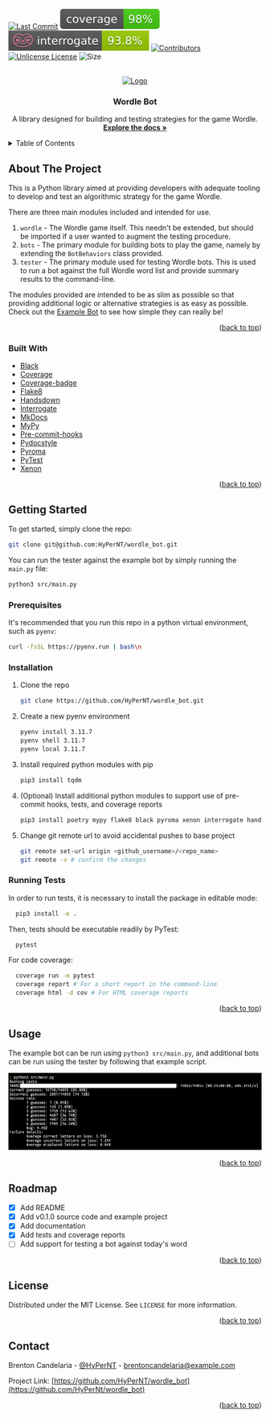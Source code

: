 <a id="readme-top"></a>
<!-- PROJECT SHIELDS -->
<!--
*** I'm using markdown "reference style" links for readability.
*** Reference links are enclosed in brackets [ ] instead of parentheses ( ).
*** See the bottom of this document for the declaration of the reference variables
*** for contributors-url, forks-url, etc. This is an optional, concise syntax you may use.
*** https://www.markdownguide.org/basic-syntax/#reference-style-links
-->
[![Last Commit][last-commit-shield]][last-commit-url]
[![Coverage][coverage-badge]][coverage-url]
![Interrogate][interrogate-shield]
[![Contributors][contributors-shield]][contributors-url]
[![Unlicense License][license-shield]][license-url]
![Size][repo-size-shield]

<br />
<div align="center">
  <a href="https://github.com/HyPerNT/wordle_bot">
    <img src="https://upload.wikimedia.org/wikipedia/commons/c/c5/Wordle_Logo.svg" alt="Logo" width="80" height="80">
  </a>

  <h3 align="center">Wordle Bot</h3>

  <p align="center">
    A library designed for building and testing strategies for the game Wordle.
    <br />
    <a href="https://hypernt.github.io/wordle_bot/"><strong>Explore the docs »</strong></a>
    <br />
  </p>
</div>



<!-- TABLE OF CONTENTS -->
<details>
  <summary>Table of Contents</summary>
  <ol>
    <li>
      <a href="#about-the-project">About The Project</a>
    </li>
    <li>
      <a href="#getting-started">Getting Started</a>
      <ul>
        <li><a href="#prerequisites">Prerequisites</a></li>
        <li><a href="#installation">Installation</a></li>
        <li><a href="#running-tests">Running Tests</a></li>
      </ul>
    </li>
    <li><a href="#usage">Usage</a></li>
    <li><a href="#roadmap">Roadmap</a></li>
    <li><a href="#license">License</a></li>
    <li><a href="#contact">Contact</a></li>
  </ol>
</details>



<!-- ABOUT THE PROJECT -->
## About The Project

<!-- [![Product Name Screen Shot][product-screenshot]](https://example.com) -->

This is a Python library aimed at providing developers with adequate tooling to develop and test an algorithmic strategy for the game Wordle.

There are three main modules included and intended for use.
1. `wordle` - The Wordle game itself. This needn't be extended, but should be imported if a user wanted to augment the testing procedure.
2. `bots` - The primary module for building bots to play the game, namely by extending the `BotBehaviors` class provided.
3. `tester` - The primary module used for testing Wordle bots. This is used to run a bot against the full Wordle word list and provide summary results to the command-line.

The modules provided are intended to be as slim as possible so that providing additional logic or alternative strategies is as easy as possible.
Check out the [Example Bot](https://github.com/HyPerNT/wordle_bot/blob/main/src/bots/example_bot.py) to see how simple they can really be!

<p align="right">(<a href="#readme-top">back to top</a>)</p>



### Built With

* [Black](black-url)
* [Coverage](coverage-url)
* [Coverage-badge](coverage-badge-url)
* [Flake8](flake8-url)
* [Handsdown](hd-url)
* [Interrogate](int-url)
* [MkDocs](mkdocs-url)
* [MyPy](mypy-url)
* [Pre-commit-hooks](pch-url)
* [Pydocstyle](pds-url)
* [Pyroma](pyroma-url)
* [PyTest](pytest-url)
* [Xenon](xenon-url)

<p align="right">(<a href="#readme-top">back to top</a>)</p>



<!-- GETTING STARTED -->
## Getting Started

To get started, simply clone the repo:
```sh
git clone git@github.com:HyPerNT/wordle_bot.git
```

You can run the tester against the example bot by simply running the `main.py` file:
```sh
python3 src/main.py
```

### Prerequisites

It's recommended that you run this repo in a python virtual environment, such as `pyenv`:
```sh
curl -fsSL https://pyenv.run | bash\n
```

### Installation

1. Clone the repo
   ```sh
   git clone https://github.com/HyPerNT/wordle_bot.git
   ```
2. Create a new pyenv environment
   ```sh
   pyenv install 3.11.7
   pyenv shell 3.11.7
   pyenv local 3.11.7
   ```
3. Install required python modules with pip
   ```sh
   pip3 install tqdm
   ```
4. (Optional) Install additional python modules to support use of pre-commit hooks, tests, and coverage reports
   ```sh
   pip3 install poetry mypy flake8 black pyroma xenon interrogate handsdown mkdocs pytest coverage coverage-badge
   ```
5. Change git remote url to avoid accidental pushes to base project
   ```sh
   git remote set-url origin <github_username>/<repo_name>
   git remote -v # confirm the changes
   ```

### Running Tests

In order to run tests, it is necessary to install the package in editable mode:
```sh
  pip3 install -e .
```

Then, tests should be executable readily by PyTest:
```sh
  pytest
```

For code coverage:
```sh
  coverage run -m pytest
  coverage report # For a short report in the command-line
  coverage html -d cov # For HTML coverage reports
```
<p align="right">(<a href="#readme-top">back to top</a>)</p>



<!-- USAGE EXAMPLES -->
## Usage

The example bot can be run using `python3 src/main.py`, and additional bots can be run using the tester by following that example script.

![Screenshot of results from src/main.py](images/main_screenshot.png)

<p align="right">(<a href="#readme-top">back to top</a>)</p>



<!-- ROADMAP -->
## Roadmap

- [x] Add README
- [x] Add v0.1.0 source code and example project
- [x] Add documentation
- [x] Add tests and coverage reports
- [ ] Add support for testing a bot against today's word

<p align="right">(<a href="#readme-top">back to top</a>)</p>

<!-- LICENSE -->
## License

Distributed under the MIT License. See `LICENSE` for more information.

<p align="right">(<a href="#readme-top">back to top</a>)</p>



<!-- CONTACT -->
## Contact

Brenton Candelaria - [@HyPerNT](https://discord.com/users/198554971954872320) - brentoncandelaria@example.com

Project Link: [https://github.com/HyPerNT/wordle_bot](https://github.com/HyPerNt/wordle_bot)

<p align="right">(<a href="#readme-top">back to top</a>)</p>

<!-- MARKDOWN LINKS & IMAGES -->
<!-- https://www.markdownguide.org/basic-syntax/#reference-style-links -->
[last-commit-shield]: https://img.shields.io/github/last-commit/HyPerNT/wordle_bot
[last-commit-url]: https://github.com/HyPerNT/wordle_bot/commits/main/
[contributors-shield]: https://img.shields.io/github/contributors/HyPerNT/wordle_bot
[contributors-url]: https://github.com/HyPerNT/wordle_bot/graphs/contributors
[license-shield]: https://img.shields.io/github/license/HyPerNT/wordle_bot
[license-url]: https://github.com/HyPerNT/wordle_bot/blob/main/LICENSE
[interrogate-shield]: ./badges/interrogate.svg
[repo-size-shield]: https://img.shields.io/github/languages/code-size/HyPerNT/wordle_bot
[pytest-url]: https://docs.pytest.org/en/stable/
[black-url]: https://github.com/psf/black
[pch-url]: https://github.com/pre-commit/pre-commit-hooks
[flake8-url]: https://flake8.pycqa.org/en/latest/
[mypy-url]: https://mypy-lang.org
[xenon-url]: https://pypi.org/project/xenon/
[pyroma-url]: https://pypi.org/project/pyroma/
[int-url]: https://interrogate.readthedocs.io/en/latest/
[pds-url]: https://www.pydocstyle.org/en/stable/
[hd-url]: https://github.com/vemel/handsdown
[coverage-url]: https://coverage.readthedocs.io/en/7.9.1/
[coverage-badge-url]: https://pypi.org/project/coverage-badge/
[coverage-badge]: badges/coverage.svg
[mkdocs-url]: https://www.mkdocs.org
